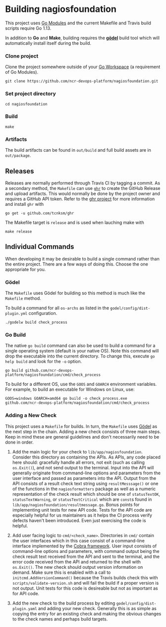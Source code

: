 # Building nagiosfoundation
This project uses [Go Modules](https://blog.golang.org/using-go-modules) and the current Makefile and Travis build scripts require Go 1.13.

In addition to __Go__ and __Make__, building requires the [__gödel__](https://github.com/palantir/godel) build tool which will automatically install itself during the build.

### Clone project
Clone the project somewhere outside of your [Go Workspace](https://golang.org/doc/code.html#Workspaces) (a requirement of Go Modules).
```
git clone https://github.com/ncr-devops-platform/nagiosfoundation.git
```

### Set project directory
```
cd nagiosfoundation
```

### Build
```
make
```

### Artifacts
The build artifacts can be found in `out/build` and full build assets are in `out/package`.

## Releases
Releases are normally performed through Travis CI by tagging a commit. As a secondary method, the `Makefile` can use [`ghr`](https://github.com/tcnksm/ghr) to create the GitHub Release and upload artifacts. This would normally be done by the project owner and requires a GitHub API token. Refer to the [ghr project](https://github.com/tcnksm/ghr) for more information and install `ghr` with
```
go get -u github.com/tcnksm/ghr
```
The Makefile target is `release` and is used when lauching make with
```
make release
```

## Individual Commands
When developing it may be desirable to build a single command rather than the entire project. There are a few ways of doing this. Choose the one appropriate for you.

### Gödel
The `Makefile` uses Gödel for building so this method is much like the `Makefile` method.

To build a command for all `os-archs` as listed in the `godel/config/dist-plugin.yml` configuration.
```
./godelw build check_process
```

### Go Build
The native `go build` command can also be used to build a command for a single operating system (default is your native OS). Note this command will drop the executable into the current directory. To change this, execute `go help build` and look for the `-o` option.
```
go build github.com/ncr-devops-platform/nagiosfoundation/cmd/check_process
```

To build for a different OS, use the `GOOS` and `GOARCH` environment variables. For example, to build an executable for Windows on Linux, use:
```
GOOS=windows GOARCH=amd64 go build -o check_process.exe github.com/ncr-devops-platform/nagiosfoundation/cmd/check_process
```

### Adding a New Check

This project uses a `Makefile` for builds. In turn, the `Makefile` uses [Gödel](https://github.com/palantir/godel) as the next step in the chain. Adding a new check consists of three main steps. Keep in mind these are general guidelines and don't necessarily need to be done in order.

1. Add the main logic for your check to `lib/app/nagiosfoundation`. Consider this directory as containing the APIs. As APIs, any code placed here should: gracefully handle all errors, not exit (such as calling `os.Exit()`), and not send output to the terminal. Input into the API will generally originate from command-line options and parameters from the user interface and passed as parameters into the API. Output from the API consists of a result check text string using `resultMesssage()` or one of the functions in the `nagiosformatters` package as well as a numeric representation of the check result which should be one of `statusTextOK`, `statusTextWarning`, or `statusTextCritical` which are `const`s found in `lib/app/nagiosfoundation/resultmessage.go`. Bonus points for implementing unit tests for new API code. Tests for the API code are especially helpful for us maintainers as it helps the CI process verify defects haven't been introduced. Even just exercising the code is helpful.

2. Add user facing logic to `cmd/<check_name>`. Directories in `cmd/` contain the user interfaces which in this case consist of a command-line interface implemented by the [Cobra framework](https://github.com/spf13/cobra). User input consists of command-line options and parameters, with command output being the check result text received from the API and sent to the terminal, and the error code received from the API and returned to the shell with `os.Exit()`. The new check should output version information on demand. Make sure this is enabled with a call to `initcmd.AddVersionCommand()` because the Travis builds check this with `scripts/validate-version.sh` and will fail the build if a proper version is not output. Unit tests for this code is desireable but not as important as for API code.

3. Add the new check to the build process by editing `godel/config/dist-plugin.yaml` and adding your new check. Generally this is as simple as copying the entry for an existing check and making the obvious changes to the check names and perhaps build targets.